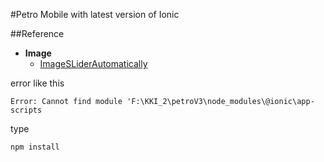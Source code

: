 #Petro Mobile with latest version of Ionic


##Reference

* **Image**
   * [ImageSLiderAutomatically](https://github.com/ahmadsolehin/Create-Autoplay-Slides-using-Ionic-2/tree/master/src/pages/home)
   
   
error like this
```
Error: Cannot find module 'F:\KKI_2\petroV3\node_modules\@ionic\app-scripts
```

type 
```
npm install
```

